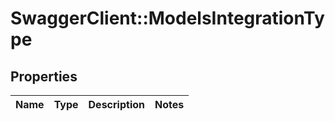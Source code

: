 # SwaggerClient::ModelsIntegrationType

## Properties
Name | Type | Description | Notes
------------ | ------------- | ------------- | -------------


